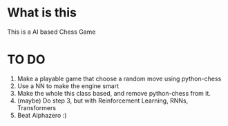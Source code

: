 # What is this
This is a AI based Chess Game

# TO DO
 1. Make a playable game that choose a random move using python-chess
 2. Use a NN to make the engine smart
 3. Make the whole this class based, and remove python-chess from it.
 4. (maybe) Do step 3, but with Reinforcement Learning, RNNs, Transformers
 5. Beat Alphazero :)